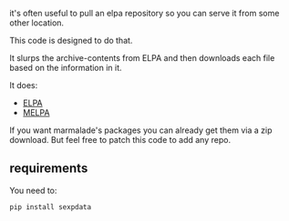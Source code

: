 it's often useful to pull an elpa repository so you can serve it from
some other location.

This code is designed to do that. 


It slurps the archive-contents from ELPA and then downloads each file
based on the information in it.

It does:

- [ELPA](http://elpa.gnu.org) 
- [MELPA](https://melpa.org)

If you want marmalade's packages you can already get them via a zip
download. But feel free to patch this code to add any repo.

## requirements

You need to:

```
pip install sexpdata
```
